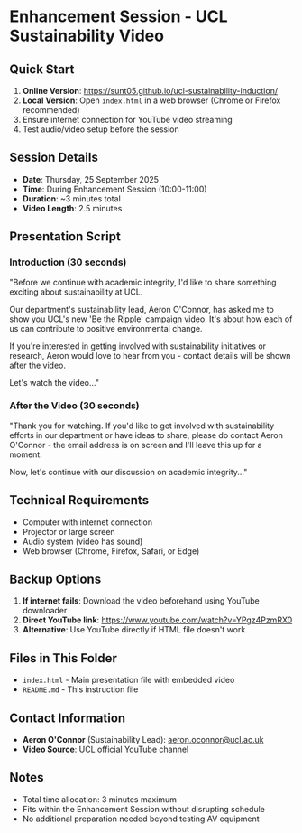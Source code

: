 # Enhancement Session - UCL Sustainability Video

## Quick Start
1. **Online Version**: https://sunt05.github.io/ucl-sustainability-induction/
2. **Local Version**: Open `index.html` in a web browser (Chrome or Firefox recommended)
3. Ensure internet connection for YouTube video streaming
4. Test audio/video setup before the session

## Session Details
- **Date**: Thursday, 25 September 2025
- **Time**: During Enhancement Session (10:00-11:00)
- **Duration**: ~3 minutes total
- **Video Length**: 2.5 minutes

## Presentation Script

### Introduction (30 seconds)
"Before we continue with academic integrity, I'd like to share something exciting about sustainability at UCL. 

Our department's sustainability lead, Aeron O'Connor, has asked me to show you UCL's new 'Be the Ripple' campaign video. It's about how each of us can contribute to positive environmental change.

If you're interested in getting involved with sustainability initiatives or research, Aeron would love to hear from you - contact details will be shown after the video.

Let's watch the video..."

### After the Video (30 seconds)
"Thank you for watching. If you'd like to get involved with sustainability efforts in our department or have ideas to share, please do contact Aeron O'Connor - the email address is on screen and I'll leave this up for a moment.

Now, let's continue with our discussion on academic integrity..."

## Technical Requirements
- Computer with internet connection
- Projector or large screen
- Audio system (video has sound)
- Web browser (Chrome, Firefox, Safari, or Edge)

## Backup Options
1. **If internet fails**: Download the video beforehand using YouTube downloader
2. **Direct YouTube link**: https://www.youtube.com/watch?v=YPgz4PzmRX0
3. **Alternative**: Use YouTube directly if HTML file doesn't work

## Files in This Folder
- `index.html` - Main presentation file with embedded video
- `README.md` - This instruction file

## Contact Information
- **Aeron O'Connor** (Sustainability Lead): aeron.oconnor@ucl.ac.uk
- **Video Source**: UCL official YouTube channel

## Notes
- Total time allocation: 3 minutes maximum
- Fits within the Enhancement Session without disrupting schedule
- No additional preparation needed beyond testing AV equipment